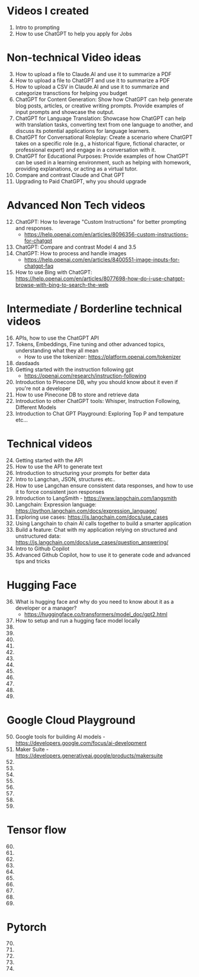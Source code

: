 # Videos I created

1. Intro to prompting 
2. How to use ChatGPT to help you apply for Jobs 

# Non-technical Video ideas

3. How to upload a file to Claude.AI and use it to summarize a PDF 
4. How to upload a file to ChatGPT and use it to summarize a PDF 
5. How to upload a CSV in Claude.AI and use it to summarize and categorize transctions for helping you budget 
6. ChatGPT for Content Generation: Show how ChatGPT can help generate blog posts, articles, or creative writing prompts. Provide examples of input prompts and showcase the output.
7. ChatGPT for Language Translation: Showcase how ChatGPT can help with translation tasks, converting text from one language to another, and discuss its potential applications for language learners.
8. ChatGPT for Conversational Roleplay: Create a scenario where ChatGPT takes on a specific role (e.g., a historical figure, fictional character, or professional expert) and engage in a conversation with it.
9. ChatGPT for Educational Purposes: Provide examples of how ChatGPT can be used in a learning environment, such as helping with homework, providing explanations, or acting as a virtual tutor.
10. Compare and contrast Claude and Chat GPT
11. Upgrading to Paid ChatGPT, why you should upgrade

# Advanced Non Tech videos 
12. ChatGPT: How to leverage "Custom Instructions" for better prompting and responses.
    - https://help.openai.com/en/articles/8096356-custom-instructions-for-chatgpt
14. ChatGPT: Compare and contrast Model 4 and 3.5
15. ChatGPT: How to process and handle images
    - https://help.openai.com/en/articles/8400551-image-inputs-for-chatgpt-faq
16. How to use Bing with ChatGPT: https://help.openai.com/en/articles/8077698-how-do-i-use-chatgpt-browse-with-bing-to-search-the-web 

# Intermediate / Borderline technical videos
16. APIs, how to use the ChatGPT API
17. Tokens, Embeddings, Fine tuning and other advanced topics, understanding what they all mean
    - How to use the tokenizer: https://platform.openai.com/tokenizer 
18. dasdaads
19. Getting started with the instruction following gpt 
    - https://openai.com/research/instruction-following 
20. Introduction to Pinecone DB, why you should know about it even if you're not a developer
21. How to use Pinecone DB to store and retrieve data
22. Introduction to other ChatGPT tools: Whisper, Instruction Following, Different Models
23. Introduction to Chat GPT Playground: Exploring Top P and tempature etc... 
  
# Technical videos
24. Getting started with the API
25. How to use the API to generate text
26. Introduction to structuring your prompts for better data 
27. Intro to Langchan, JSON, structures etc..  
28. How to use Langchan ensure consistent data responses, and how to use it to force consistent json responses
29. Introduction to LangSmith - https://www.langchain.com/langsmith 
30. Langchain: Expression language: [https://python.langchain.com/docs/expression_language/ ](https://js.langchain.com/docs/expression_language/interface)
31. Exploring use cases: https://js.langchain.com/docs/use_cases 
32. Using Langchain to chain AI calls together to build a smarter application 
33. Build a feature: Chat with my application relying on structured and unstructured data: https://js.langchain.com/docs/use_cases/question_answering/ 
34. Intro to Github Copilot
35. Advanced Github Copilot, how to use it to generate code and advanced tips and tricks


# Hugging Face
36. What is hugging face and why do you need to know about it as a developer or a manager? 
    - https://huggingface.co/transformers/model_doc/gpt2.html
37. How to setup and run a hugging face model locally
38. 
39. 
40. 
41. 
42. 
43.
44.
45.
46.
47. 
48. 
49. 

# Google Cloud Playground
50. Google tools for building AI models - https://developers.google.com/focus/ai-development 
51. Maker Suite - https://developers.generativeai.google/products/makersuite 
52. 
53.
54.
55.
56.
57. 
58. 
59. 

# Tensor flow
60.
61. 
62. 
63.
64.
65.
66.
67.
68.
69.

# Pytorch
70.
71.
72.
73.
74.
